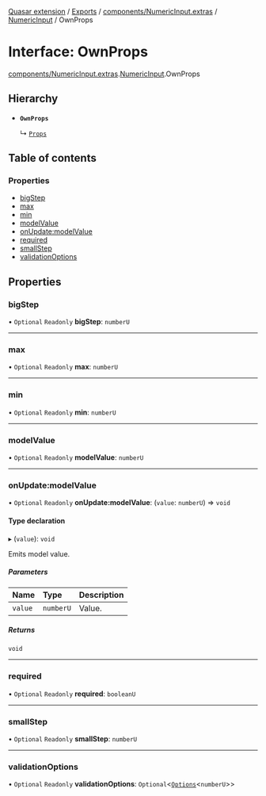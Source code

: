 [Quasar extension](../index.md) / [Exports](../modules.md) / [components/NumericInput.extras](../modules/components_NumericInput_extras.md) / [NumericInput](../modules/components_NumericInput_extras.NumericInput.md) / OwnProps

# Interface: OwnProps

[components/NumericInput.extras](../modules/components_NumericInput_extras.md).[NumericInput](../modules/components_NumericInput_extras.NumericInput.md).OwnProps

## Hierarchy

- **`OwnProps`**

  ↳ [`Props`](components_NumericInput_extras.NumericInput.Props.md)

## Table of contents

### Properties

- [bigStep](components_NumericInput_extras.NumericInput.OwnProps.md#bigstep)
- [max](components_NumericInput_extras.NumericInput.OwnProps.md#max)
- [min](components_NumericInput_extras.NumericInput.OwnProps.md#min)
- [modelValue](components_NumericInput_extras.NumericInput.OwnProps.md#modelvalue)
- [onUpdate:modelValue](components_NumericInput_extras.NumericInput.OwnProps.md#onupdate:modelvalue)
- [required](components_NumericInput_extras.NumericInput.OwnProps.md#required)
- [smallStep](components_NumericInput_extras.NumericInput.OwnProps.md#smallstep)
- [validationOptions](components_NumericInput_extras.NumericInput.OwnProps.md#validationoptions)

## Properties

### bigStep

• `Optional` `Readonly` **bigStep**: `numberU`

___

### max

• `Optional` `Readonly` **max**: `numberU`

___

### min

• `Optional` `Readonly` **min**: `numberU`

___

### modelValue

• `Optional` `Readonly` **modelValue**: `numberU`

___

### onUpdate:modelValue

• `Optional` `Readonly` **onUpdate:modelValue**: (`value`: `numberU`) => `void`

#### Type declaration

▸ (`value`): `void`

Emits model value.

##### Parameters

| Name | Type | Description |
| :------ | :------ | :------ |
| `value` | `numberU` | Value. |

##### Returns

`void`

___

### required

• `Optional` `Readonly` **required**: `booleanU`

___

### smallStep

• `Optional` `Readonly` **smallStep**: `numberU`

___

### validationOptions

• `Optional` `Readonly` **validationOptions**: `Optional`<[`Options`](components_api_validation_internal.Options.md)<`numberU`\>\>
